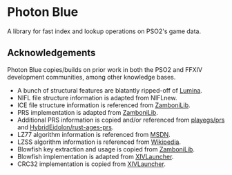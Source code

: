 # Photon Blue
A library for fast index and lookup operations on PSO2's game data.

## Acknowledgements
Photon Blue copies/builds on prior work in both the PSO2 and FFXIV development communities,
among other knowledge bases.

* A bunch of structural features are blatantly ripped-off of [Lumina](https://github.com/NotAdam/Lumina).
* NIFL file structure information is adapted from NIFLnew.
* ICE file structure information is referenced from [ZamboniLib](https://github.com/Shadowth117/ZamboniLib).
* PRS implementation is adapted from [ZamboniLib](https://github.com/Shadowth117/ZamboniLib).
* Additional PRS information is copied and/or referenced from [playegs/prs](https://github.com/playegs/prs) and [HybridEidolon/rust-ages-prs](https://github.com/HybridEidolon/rust-ages-prs).
* LZ77 algorithm information is referenced from [MSDN](https://docs.microsoft.com/en-us/openspecs/windows_protocols/ms-wusp/fb98aa28-5cd7-407f-8869-a6cef1ff1ccb).
* LZSS algorithm information is referenced from [Wikipedia](https://en.wikipedia.org/wiki/Lempel%E2%80%93Ziv%E2%80%93Storer%E2%80%93Szymanski).
* Blowfish key extraction and usage is copied from [ZamboniLib](https://github.com/Shadowth117/ZamboniLib).
* Blowfish implementation is adapted from [XIVLauncher](https://github.com/goatcorp/FFXIVQuickLauncher).
* CRC32 implementation is copied from [XIVLauncher](https://github.com/goatcorp/FFXIVQuickLauncher).
